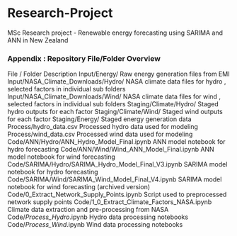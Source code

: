 # Research-Project
MSc Research project - Renewable energy forecasting using SARIMA and ANN in New Zealand 

### Appendix : Repository File/Folder Overview

File / Folder	Description
Input/Energy/	Raw energy generation files from EMI
Input/NASA_Climate_Downloads/Hydro/	NASA climate data files for hydro , selected factors in individual sub folders
Input/NASA_Climate_Downloads/Wind/	NASA climate data files for wind  , selected factors in individual sub folders
Staging/Climate/Hydro/	Staged hydro outputs for each factor
Staging/Climate/Wind/	Staged wind outputs for each factor
Staging/Energy/	Staged energy generation data
Process/hydro_data.csv	Processed hydro data used for modeling
Process/wind_data.csv	Processed wind data used for modeling
Code/ANN/Hydro/ANN_Hydro_Model_Final.ipynb	ANN model notebook for hydro forecasting
Code/ANN/Wind/Wind_ANN_Model_Final.ipynb	ANN model notebook for wind forecasting
Code/SARIMA/Hydro/SARIMA_Hydro_Model_Final_V3.ipynb	SARIMA model notebook for hydro forecasting
Code/SARIMA/Wind/SARIMA_Wind_Model_Final_V4.ipynb	SARIMA model notebook for wind forecasting (archived version)
Code/0_Extract_Network_Supply_Points.ipynb	Script used to preprocessed network supply points
Code/1_0_Extract_Climate_Factors_NASA.ipynb	Climate data extraction and pre-processing from NASA
Code/*_Process_Hydro_*.ipynb	Hydro data processing notebooks
Code/*_Process_Wind_*.ipynb	Wind data processing notebooks



